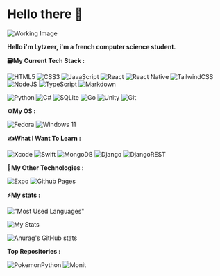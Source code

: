 # Hello there 👋

![Working Image](https://user-images.githubusercontent.com/74038190/212749447-bfb7e725-6987-49d9-ae85-2015e3e7cc41.gif)

**Hello i'm Lytzeer, i'm a french computer science student.**

**🗃️My Current Tech Stack :**

![HTML5](https://img.shields.io/badge/html5-%23E34F26.svg?style=for-the-badge&logo=html5&logoColor=white)
![CSS3](https://img.shields.io/badge/css3-%231572B6.svg?style=for-the-badge&logo=css3&logoColor=white)
![JavaScript](https://img.shields.io/badge/javascript-%23323330.svg?style=for-the-badge&logo=javascript&logoColor=%23F7DF1E)
![React](https://img.shields.io/badge/react-%2320232a.svg?style=for-the-badge&logo=react&logoColor=%2361DAFB)
![React Native](https://img.shields.io/badge/react_native-%2320232a.svg?style=for-the-badge&logo=react&logoColor=%2361DAFB)
![TailwindCSS](https://img.shields.io/badge/tailwindcss-%2338B2AC.svg?style=for-the-badge&logo=tailwind-css&logoColor=white)
![NodeJS](https://img.shields.io/badge/node.js-6DA55F?style=for-the-badge&logo=node.js&logoColor=white)
![TypeScript](https://img.shields.io/badge/typescript-%23007ACC.svg?style=for-the-badge&logo=typescript&logoColor=white)
![Markdown](https://img.shields.io/badge/markdown-%23000000.svg?style=for-the-badge&logo=markdown&logoColor=white)

![Python](https://img.shields.io/badge/python-3670A0?style=for-the-badge&logo=python&logoColor=ffdd54)
![C#](https://img.shields.io/badge/c%23-%23239120.svg?style=for-the-badge&logo=csharp&logoColor=white)
![SQLite](https://img.shields.io/badge/sqlite-%2307405e.svg?style=for-the-badge&logo=sqlite&logoColor=white)
![Go](https://img.shields.io/badge/go-%2300ADD8.svg?style=for-the-badge&logo=go&logoColor=white)
![Unity](https://img.shields.io/badge/unity-%23000000.svg?style=for-the-badge&logo=unity&logoColor=white)
![Git](https://img.shields.io/badge/git-%23F05033.svg?style=for-the-badge&logo=git&logoColor=white)

**⚙️My OS :**

![Fedora](https://img.shields.io/badge/Fedora-294172?style=for-the-badge&logo=fedora&logoColor=white)
![Windows 11](https://img.shields.io/badge/Windows%2011-%230079d5.svg?style=for-the-badge&logo=Windows%2011&logoColor=white)

**✍What I Want To Learn :**

![Xcode](https://img.shields.io/badge/Xcode-007ACC?style=for-the-badge&logo=Xcode&logoColor=white)
![Swift](https://img.shields.io/badge/swift-F54A2A?style=for-the-badge&logo=swift&logoColor=white)
![MongoDB](https://img.shields.io/badge/MongoDB-%234ea94b.svg?style=for-the-badge&logo=mongodb&logoColor=white)
![Django](https://img.shields.io/badge/django-%23092E20.svg?style=for-the-badge&logo=django&logoColor=white)
![DjangoREST](https://img.shields.io/badge/DJANGO-REST-ff1709?style=for-the-badge&logo=django&logoColor=white&color=ff1709&labelColor=gray)

**📜My Other Technologies :**

![Expo](https://img.shields.io/badge/expo-1C1E24?style=for-the-badge&logo=expo&logoColor=#D04A37)
![Github Pages](https://img.shields.io/badge/github%20pages-121013?style=for-the-badge&logo=github&logoColor=white)

**⚡My stats :**

!["Most Used Languages"](https://github-readme-stats.vercel.app/api/top-langs/?username=Lytzeer&layout=compact&theme=vision-friendly-dark)

![My Stats](https://camo.githubusercontent.com/b95fbfa9a65643ecc13e90585f67a9dd7c1b34c2ac3c94cf448f0153062e41a1/68747470733a2f2f6769746875622d726561646d652d73747265616b2d73746174732e6865726f6b756170702e636f6d2f3f757365723d4c79747a656572267468656d653d6461726b26686964655f626f726465723d66616c7365)

![Anurag's GitHub stats](https://github-readme-stats.vercel.app/api?username=Lytzeer&show_icons=true&theme=tokyonight)

**Top Repositories :**

![PokemonPython](https://github-readme-stats.vercel.app/api/pin/?username=Lytzeer&repo=PokemonPython&theme=dark)
![Monit](https://github-readme-stats.vercel.app/api/pin/?username=Lytzeer&repo=Monit&theme=dark)
